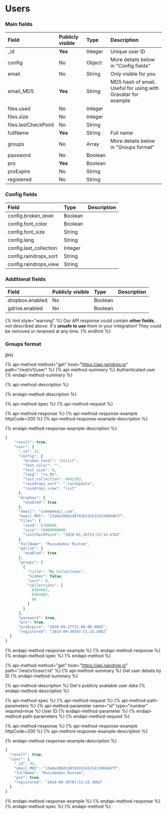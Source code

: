 # Users

### Main fields

| Field | Publicly visible | Type | Description |
| :--- | :--- | :--- | :--- |
| \_id | **Yes** | Integer | Unique user ID |
| config | No | Object | More details below in "Config fields" |
| email | No | String | Only visible for you |
| email\_MD5 | **Yes** | String | MD5 hash of email. Useful for using with Gravatar for example |
| files.used | No | Integer |  |
| files.size | No | Integer |  |
| files.lastCheckPoint | No | String |  |
| fullName | **Yes** | String | Full name |
| groups | No | Array | More details below in "Groups format" |
| password | No | Boolean |  |
| pro | **Yes** | Boolean |  |
| proExpire | No | String |  |
| registered | No | String |  |

### Config fields

| Field | Type | Description |
| :--- | :--- | :--- |
| config.broken\_level | Boolean |  |
| config.font\_color | Boolean |  |
| config.font\_size | String |  |
| config.lang | String |  |
| config.last\_collection | Integer |  |
| config.raindrops\_sort | String |  |
| config.raindrops\_view | String |  |

### Additional fields

| Field | Publicly visible | Type | Description |
| :--- | :--- | :--- | :--- |
| dropbox.enabled | No | Boolean |  |
| gdrive.enabled | No | Boolean |  |

{% hint style="warning" %}
Our API response could contain **other fields**, not described above. It's **unsafe to use** them in your integration! They could be removed or renamed at any time.
{% endhint %}

### Groups format

jjkkj

{% api-method method="get" host="https://api.raindrop.io" path="/rest/v1/user" %}
{% api-method-summary %}
Authenticated user
{% endapi-method-summary %}

{% api-method-description %}

{% endapi-method-description %}

{% api-method-spec %}
{% api-method-request %}

{% api-method-response %}
{% api-method-response-example httpCode=200 %}
{% api-method-response-example-description %}

{% endapi-method-response-example-description %}

```javascript
{
    "result": true,
    "user": {
      "_id": 32,
      "config": {
        "broken_level": "strict",
        "font_color": "",
        "font_size": 0,
        "lang": "ru_RU",
        "last_collection": 8492393,
        "raindrops_sort": "-lastUpdate",
        "raindrops_view": "list"
      },
      "dropbox": {
        "enabled": true
      },
      "email": "some@email.com",
      "email_MD5": "13a0a20681d8781912e5314150694bf7",
      "files": {
        "used": 6766094,
        "size": 10000000000,
        "lastCheckPoint": "2020-01-26T23:53:19.676Z"
      },
      "fullName": "Mussabekov Rustem",
      "gdrive": {
        "enabled": true
      },
      "groups": [
        {
          "title": "My Collections",
          "hidden": false,
          "sort": 0,
          "collections": [
            8364483,
            8364403,
            66
          ]
        }
      ],
      "password": true,
      "pro": true,
      "proExpire": "2028-09-27T22:00:00.000Z",
      "registered": "2014-09-30T07:51:15.406Z"
  }
}
```
{% endapi-method-response-example %}
{% endapi-method-response %}
{% endapi-method-spec %}
{% endapi-method %}

{% api-method method="get" host="https://api.raindrop.io" path="/rest/v1/user/:id" %}
{% api-method-summary %}
Get user details by ID
{% endapi-method-summary %}

{% api-method-description %}
Get's publicly available user data
{% endapi-method-description %}

{% api-method-spec %}
{% api-method-request %}
{% api-method-path-parameters %}
{% api-method-parameter name="id" type="number" required=true %}
User ID
{% endapi-method-parameter %}
{% endapi-method-path-parameters %}
{% endapi-method-request %}

{% api-method-response %}
{% api-method-response-example httpCode=200 %}
{% api-method-response-example-description %}

{% endapi-method-response-example-description %}

```javascript
{
  "result": true,
  "user": {
    "_id": 32,
    "email_MD5": "13a0a20681d8781912e5314150694bf7",
    "fullName": "Mussabekov Rustem",
    "pro": true,
    "registered": "2014-09-30T07:51:15.406Z"
  }
}
```
{% endapi-method-response-example %}
{% endapi-method-response %}
{% endapi-method-spec %}
{% endapi-method %}



